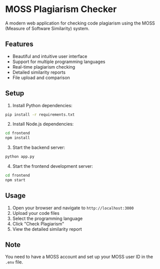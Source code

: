 # MOSS Plagiarism Checker

A modern web application for checking code plagiarism using the MOSS (Measure of Software Similarity) system.

## Features
- Beautiful and intuitive user interface
- Support for multiple programming languages
- Real-time plagiarism checking
- Detailed similarity reports
- File upload and comparison

## Setup

1. Install Python dependencies:
```bash
pip install -r requirements.txt
```

2. Install Node.js dependencies:
```bash
cd frontend
npm install
```

3. Start the backend server:
```bash
python app.py
```

4. Start the frontend development server:
```bash
cd frontend
npm start
```

## Usage
1. Open your browser and navigate to `http://localhost:3000`
2. Upload your code files
3. Select the programming language
4. Click "Check Plagiarism"
5. View the detailed similarity report

## Note
You need to have a MOSS account and set up your MOSS user ID in the `.env` file. 